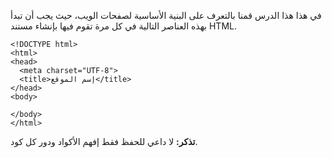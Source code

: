 في هذا هذا الدرس قمنا بالتعرف على البنية الأساسية لصفحات الويب، حيث يجب أن تبدأ بهذه العناصر التالية في كل مرة تقوم فيها بإنشاء مستند HTML.

```
<!DOCTYPE html>
<html>
<head>
  <meta charset="UTF-8">
  <title>إسم الموقع</title>
</head>
<body>
  
</body>
</html>

```

**تذكر:** لا داعي للحفظ فقط إفهم الأكواد ودور كل كود.